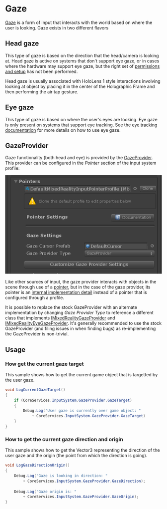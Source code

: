 # Gaze

[Gaze](https://docs.microsoft.com/en-us/windows/mixed-reality/gaze) is a form of input that interacts
with the world based on where the user is looking. Gaze exists in two different flavors

## Head gaze

This type of gaze is based on the direction that the head/camera is looking at. Head gaze is active
on systems that don't support eye gaze, or in cases where the hardware may support eye gaze, but
the right set of [permissions and setup](../EyeTracking/EyeTracking_BasicSetup.md#eye-tracking-requirements-checklist)
has not been performed.

Head gaze is usually associated with HoloLens 1 style interactions involving looking at object by
placing it in the center of the Holographic Frame and then performing the air tap gesture.

## Eye gaze

This type of gaze is based on where the user's eyes are looking. Eye gaze is only present
on systems that support eye tracking. See the
[eye tracking documentation](../EyeTracking/EyeTracking_Main.md) for more details on how
to use eye gaze.

## GazeProvider

Gaze functionality (both head and eye) is provided by the
[GazeProvider](xref:Microsoft.MixedReality.Toolkit.Input.GazeProvider). This provider can be configured
in the *Pointer* section of the input system profile:

![Gaze Configuration Entrypoint](../../Documentation/Images/Input/GazeConfigurationEntrypoint.png)

Like other sources of input, the gaze provider interacts with objects in the scene
through use of a [pointer](), but in the case of the gaze provider, its pointer is an [internal
implementation detail](xref:Microsoft.MixedReality.Toolkit.Input.GazeProvider.InternalGazePointer)
instead of a pointer that is configured through a profile.

It is possible to replace the stock GazeProvider with an alternate implementation by changing
*Gaze Provider Type* to reference a different class that implements
[IMixedRealityGazeProvider](xref:Microsoft.MixedReality.Toolkit.Input.IMixedRealityGazeProvider)
and [IMixedRealityEyeGazeProvider](xref:Microsoft.MixedReality.Toolkit.Input.IMixedRealityEyeGazeProvider).
It's generally recommended to use the stock GazeProvider (and filing issues in when finding
bugs) as re-implementing the GazeProvider is non-trivial.

## Usage

### How get the current gaze target

This sample shows how to get the current game object that is targetted by the user gaze.

```csharp
void LogCurrentGazeTarget()
{
    if (CoreServices.InputSystem.GazeProvider.GazeTarget)
    {
        Debug.Log("User gaze is currently over game object: "
            + CoreServices.InputSystem.GazeProvider.GazeTarget)
    }
}
```

### How to get the current gaze direction and origin

This sample shows how to get the Vector3 representing the direction of the user gaze
and the origin (the point from which the direction is going).

```csharp
void LogGazeDirectionOrigin()
{
    Debug.Log("Gaze is looking in direction: "
        + CoreServices.InputSystem.GazeProvider.GazeDirection);

    Debug.Log("Gaze origin is: "
        + CoreServices.InputSystem.GazeProvider.GazeOrigin);
}
```

